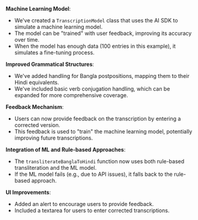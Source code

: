 **Machine Learning Model**:

- We've created a `TranscriptionModel` class that uses the AI SDK to simulate a machine learning model.
- The model can be "trained" with user feedback, improving its accuracy over time.
- When the model has enough data (100 entries in this example), it simulates a fine-tuning process.



**Improved Grammatical Structures**:

- We've added handling for Bangla postpositions, mapping them to their Hindi equivalents.
- We've included basic verb conjugation handling, which can be expanded for more comprehensive coverage.



**Feedback Mechanism**:

- Users can now provide feedback on the transcription by entering a corrected version.
- This feedback is used to "train" the machine learning model, potentially improving future transcriptions.



**Integration of ML and Rule-based Approaches**:

- The `transliterateBanglaToHindi` function now uses both rule-based transliteration and the ML model.
- If the ML model fails (e.g., due to API issues), it falls back to the rule-based approach.



**UI Improvements**:

- Added an alert to encourage users to provide feedback.
- Included a textarea for users to enter corrected transcriptions.
